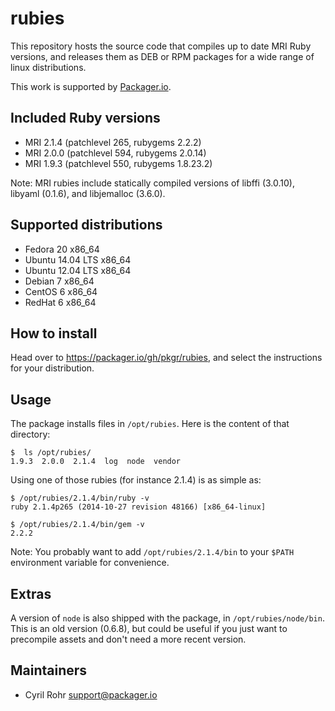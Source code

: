 # rubies

This repository hosts the source code that compiles up to date MRI Ruby versions, and releases them as DEB or RPM packages for a wide range of linux distributions.

This work is supported by [Packager.io](https://packager.io).

## Included Ruby versions

* MRI 2.1.4 (patchlevel 265, rubygems 2.2.2)
* MRI 2.0.0 (patchlevel 594, rubygems 2.0.14)
* MRI 1.9.3 (patchlevel 550, rubygems 1.8.23.2)

Note: MRI rubies include statically compiled versions of libffi (3.0.10), libyaml (0.1.6), and libjemalloc (3.6.0).

## Supported distributions

* Fedora 20 x86_64
* Ubuntu 14.04 LTS x86_64
* Ubuntu 12.04 LTS x86_64
* Debian 7 x86_64
* CentOS 6 x86_64
* RedHat 6 x86_64

## How to install

Head over to <https://packager.io/gh/pkgr/rubies>, and select the instructions for your distribution.

## Usage

The package installs files in `/opt/rubies`. Here is the content of that directory:

    $  ls /opt/rubies/
    1.9.3  2.0.0  2.1.4  log  node  vendor

Using one of those rubies (for instance 2.1.4) is as simple as:

    $ /opt/rubies/2.1.4/bin/ruby -v
    ruby 2.1.4p265 (2014-10-27 revision 48166) [x86_64-linux]

    $ /opt/rubies/2.1.4/bin/gem -v
    2.2.2

Note: You probably want to add `/opt/rubies/2.1.4/bin` to your `$PATH` environment variable for convenience.

## Extras

A version of `node` is also shipped with the package, in `/opt/rubies/node/bin`. This is an old version (0.6.8), but could be useful if you just want to precompile assets and don't need a more recent version.

## Maintainers

* Cyril Rohr <support@packager.io>
